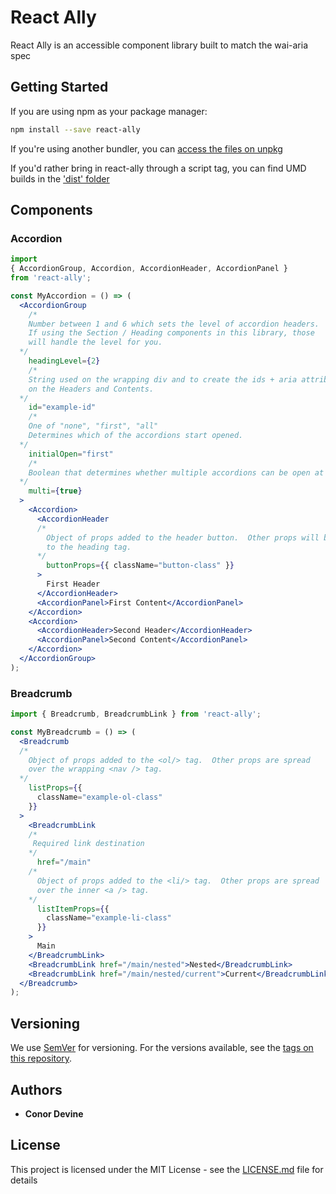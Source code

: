 # React Ally

React Ally is an accessible component library built to match the wai-aria spec

## Getting Started

If you are using npm as your package manager:

```sh
npm install --save react-ally
```

If you're using another bundler, you can [access the files on unpkg](https://unpkg.com/react-ally/)

If you'd rather bring in react-ally through a script tag, you can find UMD builds in the ['dist' folder](https://unpkg.com/react-ally/dist)

## Components

### Accordion

```jsx
import
{ AccordionGroup, Accordion, AccordionHeader, AccordionPanel }
from 'react-ally';

const MyAccordion = () => (
  <AccordionGroup
    /*
    Number between 1 and 6 which sets the level of accordion headers.
    If using the Section / Heading components in this library, those
    will handle the level for you.
  */
    headingLevel={2}
    /*
    String used on the wrapping div and to create the ids + aria attributes
    on the Headers and Contents.
  */
    id="example-id"
    /*
    One of "none", "first", "all"
    Determines which of the accordions start opened.
  */
    initialOpen="first"
    /*
    Boolean that determines whether multiple accordions can be open at once.
  */
    multi={true}
  >
    <Accordion>
      <AccordionHeader
      /*
        Object of props added to the header button.  Other props will be added
        to the heading tag.
      */
        buttonProps={{ className="button-class" }}
      >
        First Header
      </AccordionHeader>
      <AccordionPanel>First Content</AccordionPanel>
    </Accordion>
    <Accordion>
      <AccordionHeader>Second Header</AccordionHeader>
      <AccordionPanel>Second Content</AccordionPanel>
    </Accordion>
  </AccordionGroup>
);
```

### Breadcrumb

```jsx
import { Breadcrumb, BreadcrumbLink } from 'react-ally';

const MyBreadcrumb = () => (
  <Breadcrumb
  /*
    Object of props added to the <ol/> tag.  Other props are spread
    over the wrapping <nav /> tag.
  */
    listProps={{
      className="example-ol-class"
    }}
  >
    <BreadcrumbLink
    /*
     Required link destination
    */
      href="/main"
    /*
      Object of props added to the <li/> tag.  Other props are spread
      over the inner <a /> tag.
    */
      listItemProps={{
        className="example-li-class"
      }}
    >
      Main
    </BreadcrumbLink>
    <BreadcrumbLink href="/main/nested">Nested</BreadcrumbLink>
    <BreadcrumbLink href="/main/nested/current">Current</BreadcrumbLink>
  </Breadcrumb>
);
```

## Versioning

We use [SemVer](http://semver.org/) for versioning. For the versions available, see the [tags on this repository](https://github.com/your/project/tags).

## Authors

- **Conor Devine**

## License

This project is licensed under the MIT License - see the [LICENSE.md](LICENSE.md) file for details
